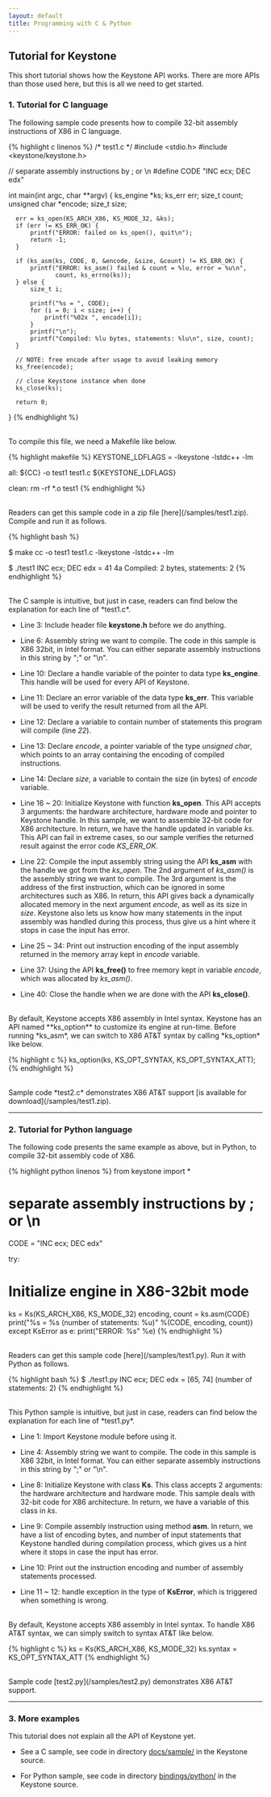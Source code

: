 ```yaml
---
layout: default
title: Programming with C & Python
---
```


## Tutorial for Keystone

This short tutorial shows how the Keystone API works. There are more APIs than those used here, but this is all we need to get started.

### 1. Tutorial for C language

The following sample code presents how to compile 32-bit assembly instructions of X86 in C language.

{% highlight c linenos %}
  /* test1.c */
  #include <stdio.h>
  #include <keystone/keystone.h>
  
  // separate assembly instructions by ; or \n
  #define CODE "INC ecx; DEC edx"
  
  int main(int argc, char **argv)
  {
      ks_engine *ks;
      ks_err err;
      size_t count;
      unsigned char *encode;
      size_t size;
  
      err = ks_open(KS_ARCH_X86, KS_MODE_32, &ks);
      if (err != KS_ERR_OK) {
          printf("ERROR: failed on ks_open(), quit\n");
          return -1;
      }
  
      if (ks_asm(ks, CODE, 0, &encode, &size, &count) != KS_ERR_OK) {
          printf("ERROR: ks_asm() failed & count = %lu, error = %u\n",
		         count, ks_errno(ks));
      } else {
          size_t i;
  
          printf("%s = ", CODE);
          for (i = 0; i < size; i++) {
              printf("%02x ", encode[i]);
          }
          printf("\n");
          printf("Compiled: %lu bytes, statements: %lu\n", size, count);
      }
  
      // NOTE: free encode after usage to avoid leaking memory
      ks_free(encode);
  
      // close Keystone instance when done
      ks_close(ks);
  
      return 0;
  }
{% endhighlight %}

<br>
To compile this file, we need a Makefile like below.

{% highlight makefile %}
KEYSTONE_LDFLAGS = -lkeystone -lstdc++ -lm

all:
	${CC} -o test1 test1.c ${KEYSTONE_LDFLAGS}

clean:
	rm -rf *.o test1
{% endhighlight %}


<br>
Readers can get this sample code in a zip file [here](/samples/test1.zip). Compile and run it as follows.

{% highlight bash %}

$ make
cc -o test1 test1.c -lkeystone -lstdc++ -lm

$ ./test1
INC ecx; DEC edx = 41 4a 
Compiled: 2 bytes, statements: 2
{% endhighlight %}

<br>
The C sample is intuitive, but just in case, readers can find below the explanation for each line of *test1.c*.

- Line 3: Include header file **keystone.h** before we do anything.

- Line 6: Assembly string we want to compile. The code in this sample is X86 32bit, in Intel format. You can either separate assembly instructions in this string by ";" or "\n".

- Line 10: Declare a handle variable of the pointer to data type **ks_engine**. This handle will be used for every API of Keystone.

- Line 11: Declare an error variable of the data type **ks_err**. This variable will be used to verify the result returned from all the API.

- Line 12: Declare a variable to contain number of statements this program will compile (line *22*).

- Line 13: Declare *encode*, a pointer variable of the type *unsigned char*, which points to an array containing the encoding of compiled instructions.

- Line 14: Declare *size*, a variable to contain the size (in bytes) of *encode* variable.

- Line 16 ~ 20: Initialize Keystone with function **ks_open**. This API accepts 3 arguments: the hardware architecture, hardware mode and pointer to Keystone handle. In this sample, we want to assemble 32-bit code for X86 architecture. In return, we have the handle updated in variable *ks*. This API can fail in extreme cases, so our sample verifies the returned result against the error code *KS_ERR_OK*.

- Line 22: Compile the input assembly string using the API **ks_asm** with the handle we got from the *ks_open*. The 2nd argument of *ks_asm()* is the assembly string we want to compile. The 3rd argument is the address of the first instruction, which can be ignored in some architectures such as X86. In return, this API gives back a dynamically allocated memory in the next argument *encode*, as well as its size in *size*. Keystone also lets us know how many statements in the input assembly was handled during this process, thus give us a hint where it stops in case the input has error.

- Line 25 ~ 34: Print out instruction encoding of the input assembly returned in the memory array kept in *encode* variable.

- Line 37: Using the API **ks_free()** to free memory kept in variable *encode*, which was allocated by *ks_asm()*.

- Line 40: Close the handle when we are done with the API **ks_close()**.

<br>
By default, Keystone accepts X86 assembly in Intel syntax. Keystone has an API named **ks_option** to customize its engine at run-time. Before running *ks_asm*, we can switch to X86 AT&T syntax by calling *ks_option* like below.

{% highlight c %}
    ks_option(ks, KS_OPT_SYNTAX, KS_OPT_SYNTAX_ATT);
{% endhighlight %}

<br>
Sample code *test2.c* demonstrates X86 AT&T support [is available for download](/samples/test1.zip).

---

### 2. Tutorial for Python language

The following code presents the same example as above, but in Python, to compile 32-bit assembly code of X86.

{% highlight python linenos %}
 from keystone import *

 # separate assembly instructions by ; or \n
 CODE = "INC ecx; DEC edx"
 
 try:
   # Initialize engine in X86-32bit mode
   ks = Ks(KS_ARCH_X86, KS_MODE_32)
   encoding, count = ks.asm(CODE)
   print("%s = %s (number of statements: %u)" %(CODE, encoding, count))
 except KsError as e:
   print("ERROR: %s" %e)
{% endhighlight %}

<br>
Readers can get this sample code [here](/samples/test1.py). Run it with Python as follows.

{% highlight bash %}
$ ./test1.py
INC ecx; DEC edx = [65, 74] (number of statements: 2)
{% endhighlight %}

<br>
This Python sample is intuitive, but just in case, readers can find below the explanation for each line of *test1.py*.

- Line 1: Import Keystone module before using it.

- Line 4: Assembly string we want to compile. The code in this sample is X86 32bit, in Intel format. You can either separate assembly instructions in this string by ";" or "\n".

- Line 8: Initialize Keystone with class **Ks**. This class accepts 2 arguments: the hardware architecture and hardware mode. This sample deals with 32-bit code for X86 architecture. In return, we have a variable of this class in *ks*.

- Line 9: Compile assembly instruction using method **asm**. In return, we have a list of encoding bytes, and number of input statements that Keystone handled during compilation process, which gives us a hint where it stops in case the input has error. 

- Line 10: Print out the instruction encoding and number of assembly statements processed.

- Line 11 ~ 12: handle exception in the type of **KsError**, which is triggered when something is wrong.

<br>
By default, Keystone accepts X86 assembly in Intel syntax. To handle X86 AT&T syntax, we can simply switch to syntax AT&T like below.

{% highlight c %}
   ks = Ks(KS_ARCH_X86, KS_MODE_32)
   ks.syntax = KS_OPT_SYNTAX_ATT
{% endhighlight %}

<br>
Sample code [test2.py](/samples/test2.py) demonstrates X86 AT&T support.

---

### 3. More examples

This tutorial does not explain all the API of Keystone yet.

- See a C sample, see code in directory [docs/sample/](https://github.com/keystone-engine/keystone/tree/master/docs/sample) in the Keystone source.

- For Python sample, see code in directory [bindings/python/](https://github.com/keystone-engine/keystone/tree/master/bindings/python) in the Keystone source.

